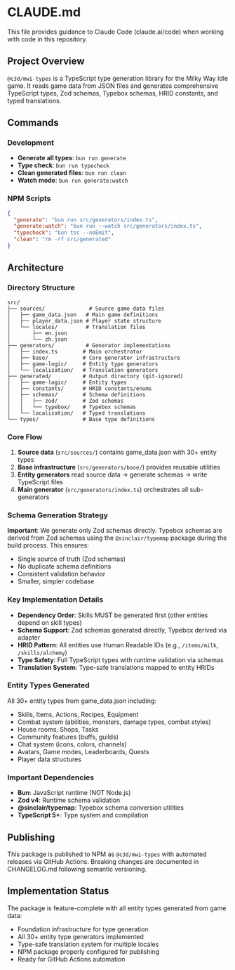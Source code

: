 # CLAUDE.md

This file provides guidance to Claude Code (claude.ai/code) when working with code in this repository.

## Project Overview

`@c3d/mwi-types` is a TypeScript type generation library for the Milky Way Idle game. It reads game data from JSON files and generates comprehensive TypeScript types, Zod schemas, Typebox schemas, HRID constants, and typed translations.

## Commands

### Development

- **Generate all types**: `bun run generate`
- **Type check**: `bun run typecheck`
- **Clean generated files**: `bun run clean`
- **Watch mode**: `bun run generate:watch`

### NPM Scripts

```json
{
  "generate": "bun run src/generators/index.ts",
  "generate:watch": "bun run --watch src/generators/index.ts",
  "typecheck": "bun tsc --noEmit",
  "clean": "rm -rf src/generated"
}
```

## Architecture

### Directory Structure

```
src/
├── sources/              # Source game data files
│   ├── game_data.json   # Main game definitions
│   ├── player_data.json # Player state structure
│   └── locales/         # Translation files
│       ├── en.json
│       └── zh.json
├── generators/          # Generator implementations
│   ├── index.ts        # Main orchestrator
│   ├── base/           # Core generator infrastructure
│   ├── game-logic/     # Entity type generators
│   └── localization/   # Translation generators
├── generated/          # Output directory (git-ignored)
│   ├── game-logic/     # Entity types
│   ├── constants/      # HRID constants/enums
│   ├── schemas/        # Schema definitions
│   │   ├── zod/        # Zod schemas
│   │   └── typebox/    # Typebox schemas
│   └── localization/   # Typed translations
└── types/              # Base type definitions
```

### Core Flow

1. **Source data** (`src/sources/`) contains game_data.json with 30+ entity types
2. **Base infrastructure** (`src/generators/base/`) provides reusable utilities
3. **Entity generators** read source data → generate schemas → write TypeScript files
4. **Main generator** (`src/generators/index.ts`) orchestrates all sub-generators

### Schema Generation Strategy

**Important**: We generate only Zod schemas directly. Typebox schemas are derived from Zod schemas using the `@sinclair/typemap` package during the build process. This ensures:
- Single source of truth (Zod schemas)
- No duplicate schema definitions
- Consistent validation behavior
- Smaller, simpler codebase

### Key Implementation Details

- **Dependency Order**: Skills MUST be generated first (other entities depend on skill types)
- **Schema Support**: Zod schemas generated directly, Typebox derived via adapter
- **HRID Pattern**: All entities use Human Readable IDs (e.g., `/items/milk`, `/skills/alchemy`)
- **Type Safety**: Full TypeScript types with runtime validation via schemas
- **Translation System**: Type-safe translations mapped to entity HRIDs

### Entity Types Generated

All 30+ entity types from game_data.json including:
- Skills, Items, Actions, Recipes, Equipment
- Combat system (abilities, monsters, damage types, combat styles)
- House rooms, Shops, Tasks
- Community features (buffs, guilds)
- Chat system (icons, colors, channels)
- Avatars, Game modes, Leaderboards, Quests
- Player data structures

### Important Dependencies

- **Bun**: JavaScript runtime (NOT Node.js)
- **Zod v4**: Runtime schema validation
- **@sinclair/typemap**: Typebox schema conversion utilities
- **TypeScript 5+**: Type system and compilation

## Publishing

This package is published to NPM as `@c3d/mwi-types` with automated releases via GitHub Actions. Breaking changes are documented in CHANGELOG.md following semantic versioning.

## Implementation Status

The package is feature-complete with all entity types generated from game data:
- Foundation infrastructure for type generation
- All 30+ entity type generators implemented
- Type-safe translation system for multiple locales
- NPM package properly configured for publishing
- Ready for GitHub Actions automation
